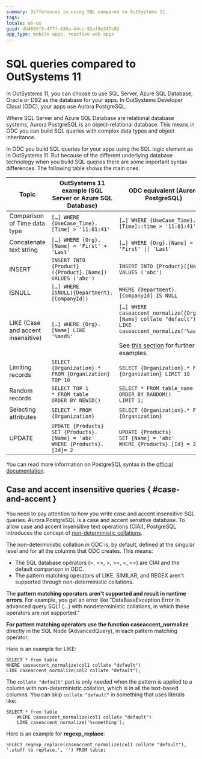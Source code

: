 ```yaml
---
summary: Differences in using SQL compared to OutSystems 11.  
tags:
locale: en-us
guid: db4685f5-477f-436a-b4cc-92af8e347c02
app_type: mobile apps, reactive web apps
---
```


# SQL queries compared to OutSystems 11

In OutSystems 11, you can choose to use SQL Server, Azure SQL Database, Oracle or DB2 as the database for your apps. In OutSystems Developer Cloud (ODC), your apps use Aurora PostgreSQL.

Where SQL Server and Azure SQL Database are relational database systems, Aurora PostgreSQL is an object-relational database. This means in ODC you can build SQL queries with complex data types and object inheritance.

In ODC you build SQL queries for your apps using the SQL logic element as in OutSystems 11. But because of the different underlying database technology when you build SQL queries there are some important syntax differences. The following table shows the main ones.

Topic | OutSystems 11 example (SQL Server or Azure SQL Database) | ODC equivalent (Aurora PostgreSQL)
---|---|---
Comparison of Time data type | `[…] WHERE {UseCase_Time}.[Time] > '11:01:41'` | `[…] WHERE {UseCase_Time}.[Time]::time > '11:01:41'`
Concatenate text string | `[…] WHERE {Org}.[Name] = 'First' + 'Last'` | `[…] WHERE {Org}.[Name] = 'First' \|\| 'Last'`
INSERT | `INSERT INTO {Product} ({Product}.[Name])`<br/>`VALUES ('abc')` | `INSERT INTO {Product}([Name])`<br/>`VALUES ('abc')`
ISNULL | `[…] WHERE`<br/>`ISNULL({Department}.[CompanyId])` | `WHERE {Department}.[CompanyId] IS NULL`
LIKE (Case and accent insensitive) | `[…] WHERE {Org}.[Name] LIKE`<br/>`'%asd%'` | `[…] WHERE`<br/>`caseaccent_normalize({Org}.[Name] collate "default") LIKE caseaccent_normalize('%asd%')`<br/><br/>See [this section](#case-and-accent) for further examples.
Limiting records | `SELECT {Organization}.* FROM {Organization} TOP 10` | `SELECT {Organization}.* FROM {Organization} LIMIT 10` 
Random records | `SELECT TOP 1`<br/>`* FROM table`<br/>`ORDER BY NEWID()` | `SELECT * FROM table_name`<br/>`ORDER BY RANDOM()`<br/>`LIMIT 1;` 
Selecting attributes | `SELECT * FROM {Organization}` | `SELECT {Organization}.* FROM {Organization}`
UPDATE | `UPDATE {Products}`<br/>`SET {Products}.[Name] = 'abc'`<br/>`WHERE {Products}.[Id]= 2` | `UPDATE {Products}`<br/>`SET [Name] = 'abc'`<br/>`WHERE {Products}.[Id] = 2`

 You can read more information on PostgreSQL syntax in the [official documentation](https://www.postgresql.org/docs/).

## Case and accent insensitive queries { #case-and-accent }

You need to pay attention to how you write case and accent insensitive SQL queries. Aurora PostgreSQL is a case and accent sensitive database. To allow case and accent insensitive text operations (CIAI), PostgreSQL introduces the concept of [non-deterministic collations](https://www.postgresql.org/docs/12/collation.html).

The non-deterministic collation in ODC is, by default, defined at the singular level and for all the columns that ODC creates. This means:

* The SQL database operators (=, <>, >, >=, <, <=) are CIAI and the default comparison in ODC.
* The pattern matching operators of LIKE, SIMILAR, and REGEX aren't supported through non-deterministic collations.

The **pattern matching operators aren't supported and result in runtime errors**. For example, you get an error like "DataBaseException Error in advanced query SQL1 (...) with nondeterministic collations, in which these operators are not supported."

**For pattern matching operators use the function caseaccent_normalize** directly in the SQL Node (AdvancedQuery), in each pattern matching operator.

Here is an example for LIKE:

    SELECT * from table
    WHERE caseaccent_normalize(col1 collate "default")
    LIKE caseaccent_normalize(col2 collate "default");

The `collate "default"` part is only needed when the pattern is applied to a column with non-deterministic collation, which is in all the text-based columns. You can skip `collate "default"` in something that uses literals like:

    SELECT * from table
        WHERE caseaccent_normalize(col1 collate "default")
        LIKE caseaccent_normalize('%something'); 

Here is an example for **regexp_replace**:

    SELECT regexp_replace(caseaccent_normalize(col1 collate "default"), '.stuff to replace.', '') FROM table;
